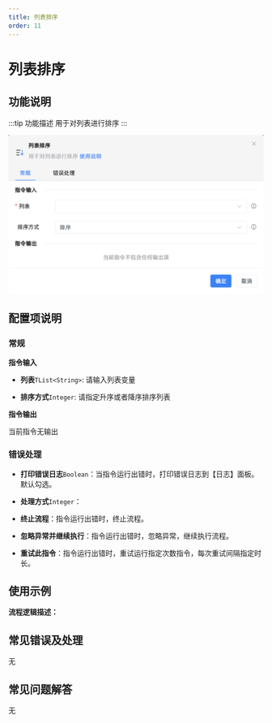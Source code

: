 ```yaml
---
title: 列表排序
order: 11
---
```


# 列表排序

## 功能说明

:::tip 功能描述
用于对列表进行排序
:::

![列表排序](../../../assets/列表排序_command.png)

## 配置项说明

### 常规

**指令输入**

- **列表**`TList<String>`: 请输入列表变量

- **排序方式**`Integer`: 请指定升序或者降序排序列表


**指令输出**

当前指令无输出

### 错误处理

- **打印错误日志**`Boolean`：当指令运行出错时，打印错误日志到【日志】面板。默认勾选。

- **处理方式**`Integer`：

 - **终止流程**：指令运行出错时，终止流程。

 - **忽略异常并继续执行**：指令运行出错时，忽略异常，继续执行流程。

 - **重试此指令**：指令运行出错时，重试运行指定次数指令，每次重试间隔指定时长。

## 使用示例

**流程逻辑描述：** 

## 常见错误及处理

无

## 常见问题解答

无

